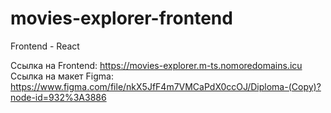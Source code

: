 # movies-explorer-frontend
Frontend - React

Ссылка на Frontend: https://movies-explorer.m-ts.nomoredomains.icu
Ссылка на макет Figma: https://www.figma.com/file/nkX5JfF4m7VMCaPdX0ccOJ/Diploma-(Copy)?node-id=932%3A3886
